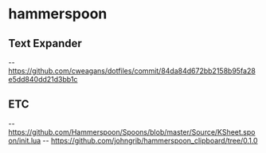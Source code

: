 # hammerspoon

## Text Expander

-- https://github.com/cweagans/dotfiles/commit/84da84d672bb2158b95fa28e5dd840dd21d3bb1c

## ETC

-- https://github.com/Hammerspoon/Spoons/blob/master/Source/KSheet.spoon/init.lua
-- https://github.com/johngrib/hammerspoon_clipboard/tree/0.1.0

